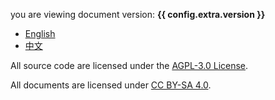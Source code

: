 you are viewing document version: **{{ config.extra.version }}**

- [English](./en/introduction.md)
- [中文](./zh/简介.md)

All source code are licensed under the [AGPL-3.0 License](https://github.com/Trim21/sci-hub-p2p/blob/master/license.md).

All documents  are licensed under [CC BY-SA 4.0](https://creativecommons.org/licenses/by-sa/4.0/deed.en).
